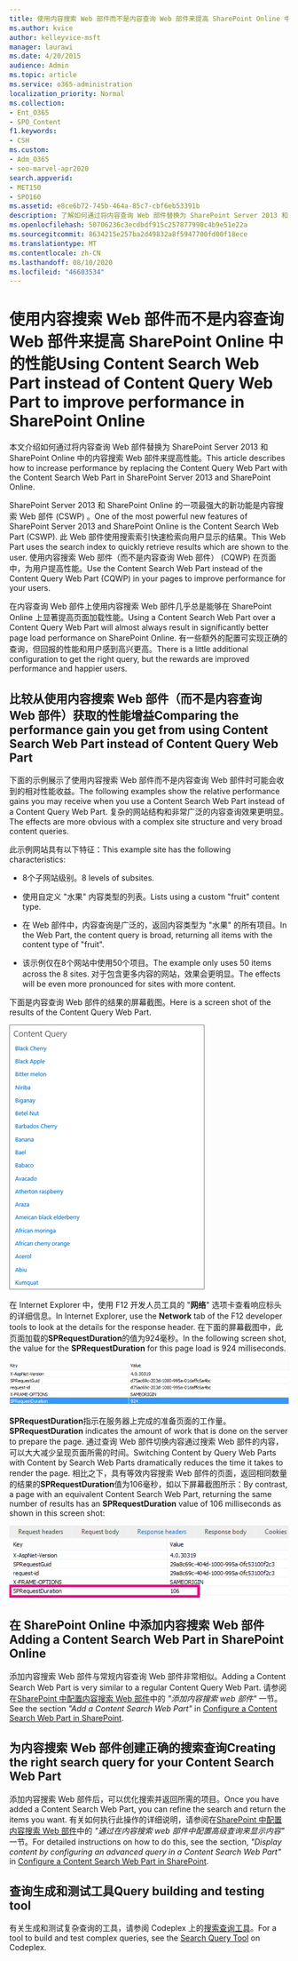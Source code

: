 ```yaml
---
title: 使用内容搜索 Web 部件而不是内容查询 Web 部件来提高 SharePoint Online 中的性能
ms.author: kvice
author: kelleyvice-msft
manager: laurawi
ms.date: 4/20/2015
audience: Admin
ms.topic: article
ms.service: o365-administration
localization_priority: Normal
ms.collection:
- Ent_O365
- SPO_Content
f1.keywords:
- CSH
ms.custom:
- Adm_O365
- seo-marvel-apr2020
search.appverid:
- MET150
- SPO160
ms.assetid: e8ce6b72-745b-464a-85c7-cbf6eb53391b
description: 了解如何通过将内容查询 Web 部件替换为 SharePoint Server 2013 和 SharePoint Online 中的内容搜索 Web 部件来提高性能。
ms.openlocfilehash: 50706236c3ecdbdf915c257877990c4b9e51e22a
ms.sourcegitcommit: 8634215e257ba2d49832a8f5947700fd00f18ece
ms.translationtype: MT
ms.contentlocale: zh-CN
ms.lasthandoff: 08/10/2020
ms.locfileid: "46603534"
---
```

# <a name="using-content-search-web-part-instead-of-content-query-web-part-to-improve-performance-in-sharepoint-online"></a><span data-ttu-id="b37d5-103">使用内容搜索 Web 部件而不是内容查询 Web 部件来提高 SharePoint Online 中的性能</span><span class="sxs-lookup"><span data-stu-id="b37d5-103">Using Content Search Web Part instead of Content Query Web Part to improve performance in SharePoint Online</span></span>

<span data-ttu-id="b37d5-104">本文介绍如何通过将内容查询 Web 部件替换为 SharePoint Server 2013 和 SharePoint Online 中的内容搜索 Web 部件来提高性能。</span><span class="sxs-lookup"><span data-stu-id="b37d5-104">This article describes how to increase performance by replacing the Content Query Web Part with the Content Search Web Part in SharePoint Server 2013 and SharePoint Online.</span></span>
  
<span data-ttu-id="b37d5-105">SharePoint Server 2013 和 SharePoint Online 的一项最强大的新功能是内容搜索 Web 部件 (CSWP) 。</span><span class="sxs-lookup"><span data-stu-id="b37d5-105">One of the most powerful new features of SharePoint Server 2013 and SharePoint Online is the Content Search Web Part (CSWP).</span></span> <span data-ttu-id="b37d5-106">此 Web 部件使用搜索索引快速检索向用户显示的结果。</span><span class="sxs-lookup"><span data-stu-id="b37d5-106">This Web Part uses the search index to quickly retrieve results which are shown to the user.</span></span> <span data-ttu-id="b37d5-107">使用内容搜索 Web 部件（而不是内容查询 Web 部件） (CQWP) 在页面中，为用户提高性能。</span><span class="sxs-lookup"><span data-stu-id="b37d5-107">Use the Content Search Web Part instead of the Content Query Web Part (CQWP) in your pages to improve performance for your users.</span></span>
  
<span data-ttu-id="b37d5-108">在内容查询 Web 部件上使用内容搜索 Web 部件几乎总是能够在 SharePoint Online 上显著提高页面加载性能。</span><span class="sxs-lookup"><span data-stu-id="b37d5-108">Using a Content Search Web Part over a Content Query Web Part will almost always result in significantly better page load performance on SharePoint Online.</span></span> <span data-ttu-id="b37d5-109">有一些额外的配置可实现正确的查询，但回报的性能和用户感到高兴更高。</span><span class="sxs-lookup"><span data-stu-id="b37d5-109">There is a little additional configuration to get the right query, but the rewards are improved performance and happier users.</span></span>
  
## <a name="comparing-the-performance-gain-you-get-from-using-content-search-web-part-instead-of-content-query-web-part"></a><span data-ttu-id="b37d5-110">比较从使用内容搜索 Web 部件（而不是内容查询 Web 部件）获取的性能增益</span><span class="sxs-lookup"><span data-stu-id="b37d5-110">Comparing the performance gain you get from using Content Search Web Part instead of Content Query Web Part</span></span>

<span data-ttu-id="b37d5-111">下面的示例展示了使用内容搜索 Web 部件而不是内容查询 Web 部件时可能会收到的相对性能收益。</span><span class="sxs-lookup"><span data-stu-id="b37d5-111">The following examples show the relative performance gains you may receive when you use a Content Search Web Part instead of a Content Query Web Part.</span></span> <span data-ttu-id="b37d5-112">复杂的网站结构和非常广泛的内容查询效果更明显。</span><span class="sxs-lookup"><span data-stu-id="b37d5-112">The effects are more obvious with a complex site structure and very broad content queries.</span></span>
  
<span data-ttu-id="b37d5-113">此示例网站具有以下特征：</span><span class="sxs-lookup"><span data-stu-id="b37d5-113">This example site has the following characteristics:</span></span>
  
- <span data-ttu-id="b37d5-114">8个子网站级别。</span><span class="sxs-lookup"><span data-stu-id="b37d5-114">8 levels of subsites.</span></span>
    
- <span data-ttu-id="b37d5-115">使用自定义 "水果" 内容类型的列表。</span><span class="sxs-lookup"><span data-stu-id="b37d5-115">Lists using a custom "fruit" content type.</span></span>
    
- <span data-ttu-id="b37d5-116">在 Web 部件中，内容查询是广泛的，返回内容类型为 "水果" 的所有项目。</span><span class="sxs-lookup"><span data-stu-id="b37d5-116">In the Web Part, the content query is broad, returning all items with the content type of "fruit".</span></span>
    
- <span data-ttu-id="b37d5-117">该示例仅在8个网站中使用50个项目。</span><span class="sxs-lookup"><span data-stu-id="b37d5-117">The example only uses 50 items across the 8 sites.</span></span> <span data-ttu-id="b37d5-118">对于包含更多内容的网站，效果会更明显。</span><span class="sxs-lookup"><span data-stu-id="b37d5-118">The effects will be even more pronounced for sites with more content.</span></span>
    
<span data-ttu-id="b37d5-119">下面是内容查询 Web 部件的结果的屏幕截图。</span><span class="sxs-lookup"><span data-stu-id="b37d5-119">Here is a screen shot of the results of the Content Query Web Part.</span></span>
  
![显示 Web 部件的内容查询的图形](media/b3d41f20-dfe5-46ed-9c0a-31057e82de33.png)
  
<span data-ttu-id="b37d5-121">在 Internet Explorer 中，使用 F12 开发人员工具的 "**网络**" 选项卡查看响应标头的详细信息。</span><span class="sxs-lookup"><span data-stu-id="b37d5-121">In Internet Explorer, use the **Network** tab of the F12 developer tools to look at the details for the response header.</span></span> <span data-ttu-id="b37d5-122">在下面的屏幕截图中，此页面加载的**SPRequestDuration**的值为924毫秒。</span><span class="sxs-lookup"><span data-stu-id="b37d5-122">In the following screen shot, the value for the **SPRequestDuration** for this page load is 924 milliseconds.</span></span> 
  
![显示请求持续时间为 924 的屏幕截图](media/343571f2-a249-4de2-bc11-2cee93498aea.png)
  
 <span data-ttu-id="b37d5-124">**SPRequestDuration**指示在服务器上完成的准备页面的工作量。</span><span class="sxs-lookup"><span data-stu-id="b37d5-124">**SPRequestDuration** indicates the amount of work that is done on the server to prepare the page.</span></span> <span data-ttu-id="b37d5-125">通过查询 Web 部件切换内容通过搜索 Web 部件的内容，可以大大减少呈现页面所需的时间。</span><span class="sxs-lookup"><span data-stu-id="b37d5-125">Switching Content by Query Web Parts with Content by Search Web Parts dramatically reduces the time it takes to render the page.</span></span> <span data-ttu-id="b37d5-126">相比之下，具有等效内容搜索 Web 部件的页面，返回相同数量的结果的**SPRequestDuration**值为106毫秒，如以下屏幕截图所示：</span><span class="sxs-lookup"><span data-stu-id="b37d5-126">By contrast, a page with an equivalent Content Search Web Part, returning the same number of results has an **SPRequestDuration** value of 106 milliseconds as shown in this screen shot:</span></span> 
  
![显示请求持续时间为 106 的屏幕截图](media/b46387ac-660d-4e5e-a11c-cc430e912962.png)
  
## <a name="adding-a-content-search-web-part-in-sharepoint-online"></a><span data-ttu-id="b37d5-128">在 SharePoint Online 中添加内容搜索 Web 部件</span><span class="sxs-lookup"><span data-stu-id="b37d5-128">Adding a Content Search Web Part in SharePoint Online</span></span>

<span data-ttu-id="b37d5-129">添加内容搜索 Web 部件与常规内容查询 Web 部件非常相似。</span><span class="sxs-lookup"><span data-stu-id="b37d5-129">Adding a Content Search Web Part is very similar to a regular Content Query Web Part.</span></span> <span data-ttu-id="b37d5-130">请参阅在[SharePoint 中配置内容搜索 Web 部件](https://support.office.com/article/Configure-a-Content-Search-Web-Part-in-SharePoint-0dc16de1-dbe4-462b-babb-bf8338c36c9a)中的 *"添加内容搜索 web 部件"* 一节。</span><span class="sxs-lookup"><span data-stu-id="b37d5-130">See the section  *"Add a Content Search Web Part"*  in [Configure a Content Search Web Part in SharePoint](https://support.office.com/article/Configure-a-Content-Search-Web-Part-in-SharePoint-0dc16de1-dbe4-462b-babb-bf8338c36c9a).</span></span>
  
## <a name="creating-the-right-search-query-for-your-content-search-web-part"></a><span data-ttu-id="b37d5-131">为内容搜索 Web 部件创建正确的搜索查询</span><span class="sxs-lookup"><span data-stu-id="b37d5-131">Creating the right search query for your Content Search Web Part</span></span>

<span data-ttu-id="b37d5-132">添加内容搜索 Web 部件后，可以优化搜索并返回所需的项目。</span><span class="sxs-lookup"><span data-stu-id="b37d5-132">Once you have added a Content Search Web Part, you can refine the search and return the items you want.</span></span> <span data-ttu-id="b37d5-133">有关如何执行此操作的详细说明，请参阅在[SharePoint 中配置内容搜索 Web 部件](https://support.office.com/article/Configure-a-Content-Search-Web-Part-in-SharePoint-0dc16de1-dbe4-462b-babb-bf8338c36c9a)中的 *"通过在内容搜索 web 部件中配置高级查询来显示内容"* 一节。</span><span class="sxs-lookup"><span data-stu-id="b37d5-133">For detailed instructions on how to do this, see the section,  *"Display content by configuring an advanced query in a Content Search Web Part"*  in [Configure a Content Search Web Part in SharePoint](https://support.office.com/article/Configure-a-Content-Search-Web-Part-in-SharePoint-0dc16de1-dbe4-462b-babb-bf8338c36c9a).</span></span>
  
## <a name="query-building-and-testing-tool"></a><span data-ttu-id="b37d5-134">查询生成和测试工具</span><span class="sxs-lookup"><span data-stu-id="b37d5-134">Query building and testing tool</span></span>

<span data-ttu-id="b37d5-135">有关生成和测试复杂查询的工具，请参阅 Codeplex 上的[搜索查询工具](https://sp2013searchtool.codeplex.com/)。</span><span class="sxs-lookup"><span data-stu-id="b37d5-135">For a tool to build and test complex queries, see the [Search Query Tool](https://sp2013searchtool.codeplex.com/) on Codeplex.</span></span> 
  

